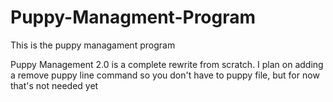 # Puppy-Managment-Program
This is the puppy managament program


Puppy Management 2.0 is a complete rewrite from scratch. 
I plan on adding a remove puppy line command so you don't have to puppy file, but for now that's not needed yet
